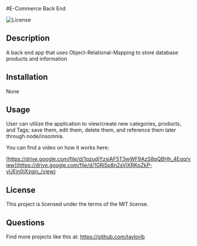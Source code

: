 #E-Commerce Back End

![License](https://img.shields.io/badge/License-MIT-blue.svg)

## Description

A back end app that uses Object-Relational-Mapping to store database products and information

## Installation

None

## Usage

User can utilize the application to view/create new categories, products, and Tags; save them, edit them, delete them, and reference them later through node/insomnia.

You can find a video on how it works here:

[https://drive.google.com/file/d/1qzudjYzsjAF5T3wWF9AzS8pQBHh_4Eqq/view](https://drive.google.com/file/d/1GRi5p8n2sVlXRKpZkP-vUEjn0jXzgjn_/view)

## License

This project is licensed under the terms of the MIT license.

## Questions 

Find more projects like this at: https://github.com/taylorib


